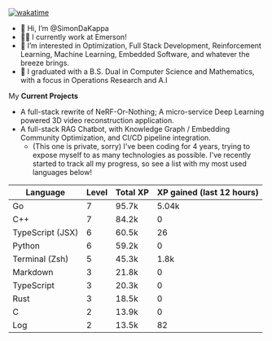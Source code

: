 
[![wakatime](https://wakatime.com/badge/user/50e6c678-94a9-4739-af51-360aeb113c51.svg)](https://wakatime.com/@50e6c678-94a9-4739-af51-360aeb113c51)

- 👋 Hi, I’m @SimonDaKappa
- 🧑‍💼 I currently work at Emerson!
- 👀 I’m interested in Optimization, Full Stack Development, Reinforcement Learning, Machine Learning, Embedded Software, and whatever the breeze brings.
- 🌱 I graduated with a B.S. Dual in Computer Science and Mathematics, with a focus in Operations Research and A.I

My **Current Projects** 
- A full-stack rewrite of NeRF-Or-Nothing; A micro-service Deep Learning powered 3D video reconstruction application.
- A full-stack RAG Chatbot, with Knowledge Graph / Embedding Community Optimization, and CI/CD pipeline integration.
  - (This one is private, sorry)
I've been coding for 4 years, trying to expose myself to as many technologies as possible. I've recently started to track all my progress, so see
a list with my most used languages below!

| Language | Level | Total XP | XP gained (last 12 hours) |
| --- | --- | --- | --- |
| Go | 7 | 95.7k | 5.04k |
| C++ | 7 | 84.2k | 0 |
| TypeScript (JSX) | 6 | 60.5k | 26 |
| Python | 6 | 59.2k | 0 |
| Terminal (Zsh) | 5 | 45.3k | 1.8k |
| Markdown | 3 | 21.8k | 0 |
| TypeScript | 3 | 20.3k | 0 |
| Rust | 3 | 18.5k | 0 |
| C | 2 | 13.9k | 0 |
| Log | 2 | 13.5k | 82 |